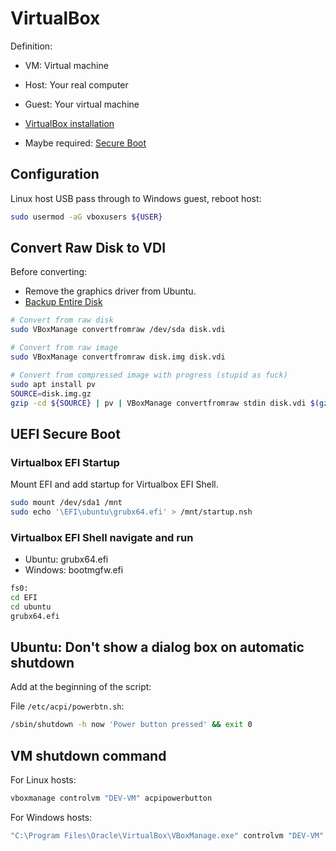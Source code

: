 # VirtualBox

Definition:

* VM: Virtual machine
* Host: Your real computer
* Guest: Your virtual machine

* [VirtualBox installation](Installation.md)
* Maybe required: [Secure Boot](../../System/Linux/Secure-Boot/Secure-Boot.md)

## Configuration

Linux host USB pass through to Windows guest, reboot host:

```bash
sudo usermod -aG vboxusers ${USER}
```

## Convert Raw Disk to VDI

Before converting:

* Remove the graphics driver from Ubuntu.
* [Backup Entire Disk](../../System/Linux/Backup-Entire-Disk.md)

```bash
# Convert from raw disk
sudo VBoxManage convertfromraw /dev/sda disk.vdi

# Convert from raw image
sudo VBoxManage convertfromraw disk.img disk.vdi

# Convert from compressed image with progress (stupid as fuck)
sudo apt install pv
SOURCE=disk.img.gz
gzip -cd ${SOURCE} | pv | VBoxManage convertfromraw stdin disk.vdi $(gzip -cd ${SOURCE} | wc -c)
```

## UEFI Secure Boot

### Virtualbox EFI Startup

Mount EFI and add startup for Virtualbox EFI Shell.

```bash
sudo mount /dev/sda1 /mnt
sudo echo '\EFI\ubuntu\grubx64.efi' > /mnt/startup.nsh
```

### Virtualbox EFI Shell navigate and run

* Ubuntu: grubx64.efi
* Windows: bootmgfw.efi

```bash
fs0:
cd EFI
cd ubuntu
grubx64.efi
```

## Ubuntu: Don't show a dialog box on automatic shutdown

Add at the beginning of the script:

File `/etc/acpi/powerbtn.sh`:

```bash
/sbin/shutdown -h now 'Power button pressed' && exit 0
```

## VM shutdown command

For Linux hosts:

```bash
vboxmanage controlvm "DEV-VM" acpipowerbutton
```

For Windows hosts:

```bash
"C:\Program Files\Oracle\VirtualBox\VBoxManage.exe" controlvm "DEV-VM" acpipowerbutton
```
